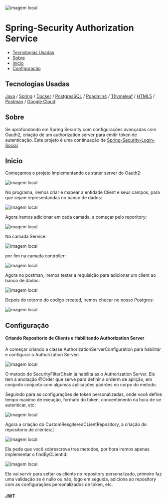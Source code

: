 ![imagem local](/imagem_readme/logo.png)



# Spring-Security Authorization Service

  - [Tecnologias Usadas](#Tecnologias-Usadas)
  - [Sobre](#Sobre)
  - [Inicio](#Inicio)
  - [Configuração](#Configuração)
    

  
## Tecnologias Usadas

[Java](https://www.java.com/pt-BR/) / [Spring](https://spring.io/projects/spring-boot) / [Docker](https://www.docker.com/) / [PostgresSQL](https://www.postgresql.org/) / [Pgadmin4](https://www.pgadmin.org/download/pgadmin-4-windows/) / [Thymeleaf](https://www.thymeleaf.org/) / [HTML5](https://pt.wikipedia.org/wiki/HTML5)
 / [Postman](https://www.postman.com/) / [Google Cloud](https://cloud.google.com/?hl=pt-BR)

 ## Sobre


 Se aprofundando em Spring Security com configurações avançadas com Oauth2, criação de um authorization server para emitir token de autenticação. Este projeto é uma continuação de [Spring-Security-Login-Social](https://github.com/Hugoftf/Spring-Security-Login-Social).


 ## Inicio


Começamos o projeto implementando os stater server do Oauth2:


![imagem local](imagem_readme/starter-oauth2-authorization-server.png)


No programa, iremos criar e mapear a entidade Client e seus campos, para que sejam representandas no banco de dados:


![imagem local](imagem_readme/entidade/classe_Client.png)



Agora iremos adicionar em cada camada, a começar pelo reporitory:


![imagem local](imagem_readme/repository/interface_ClientRepository.png)


Na camada Service:


![imagem local](imagem_readme/service/classe_ClientService.png)



por fim na camada controller:


![imagem local](imagem_readme/controller/classe_ClientController.png)



Agora no postman, iremos testar a requisição para adicionar um client ao banco de dados:


![imagem local](imagem_readme/postman/retornos_client1.png)



Depois do retorno do codigo created, iremos checar no nosso Postgres:


![imagem local](imagem_readme/Postgre/retornos_client1.png)



## Configuração


#### Criando Repositorio de Clients e Habilitando Authorization Server


A começar criando a classe AuthorizationServerConfiguration para habilitar e configurar o Authorization Server:


![imagem local](imagem_readme/configuração/classe_AuthorizationServerConfiguration_metodo_SecurityFilterChain_server.png)



O metodo do SecurityFilterChain já habilita as o Authorization Server. Ele tem a anotação @Order que serve para definir a orderm de aplição, em conjunto conjunto com algumas aplicações padrões no corpo do metodo.

Seguindo para as configurações de token personalizadas, onde você define tempo maximo de exeução, formato do token, concentimento na hora de se autenticar, etc:


![imagem local](imagem_readme/configuração/classe_AuthorizationServerConfiguration_metodo_auxiliar_configuration.png)


Agora a criação do CustomResgiteredCLientRepository, a criação do repositorio de clientes:]



![imagem local](imagem_readme/Security/classe_CustomRegisteredClientRepository.png)



Ela pede que você sobrescreva tres metodos, por hora iremos apenas implementar o findByCLientId:


![imagem local](/imagem_readme/Security/classe_CustomRegisteredClientRepository_metodos_findByClientID.png)



Ele vai servir para settar os clients no repository personalizado, primeiro faz uma validação se é nullo ou não, logo em seguida, adiciona ao repository com as configurações personalizados de token, etc.


#### JWT











